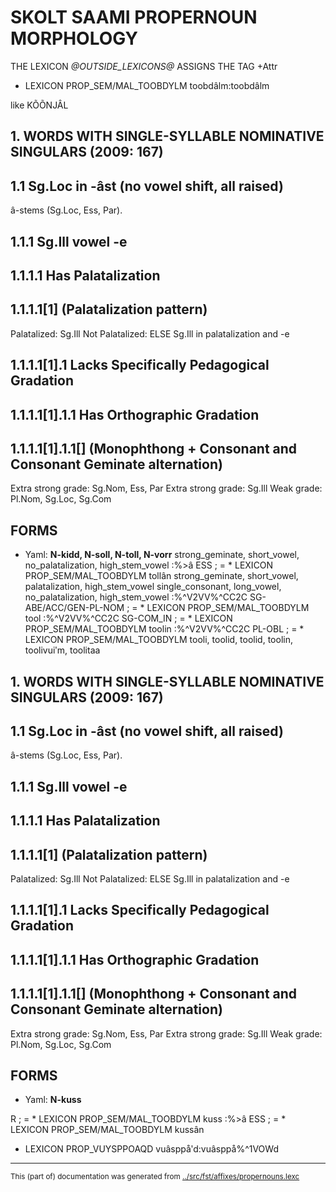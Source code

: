 
# SKOLT SAAMI PROPERNOUN MORPHOLOGY 

THE LEXICON *@OUTSIDE_LEXICONS@* ASSIGNS THE TAG +Attr



















































































* LEXICON PROP_SEM/MAL_TOOBDYLM  toobdâlm:toobdâlm












like KÕÕNJÂL 
## 1. WORDS WITH SINGLE-SYLLABLE NOMINATIVE SINGULARS (2009: 167)
## 1.1 Sg.Loc in -âst (no vowel shift, all raised)
â-stems (Sg.Loc, Ess, Par).
## 1.1.1 Sg.Ill vowel	-e
## 1.1.1.1 Has Palatalization
## 1.1.1.1[1] (Palatalization pattern)
Palatalized: Sg.Ill
Not Palatalized: ELSE
Sg.Ill in palatalization and -e
## 1.1.1.1[1].1 Lacks Specifically Pedagogical Gradation
## 1.1.1.1[1].1.1 Has Orthographic Gradation
## 1.1.1.1[1].1.1[] (Monophthong + Consonant and Consonant Geminate alternation)
Extra strong grade: Sg.Nom, Ess, Par
Extra strong grade: Sg.Ill
Weak grade: Pl.Nom, Sg.Loc, Sg.Com
## FORMS
* Yaml: **N-kidd, N-soll, N-toll, N-vorr**
strong_geminate, short_vowel, no_palatalization, high_stem_vowel 
:%>â ESS ;    		  = * LEXICON PROP_SEM/MAL_TOOBDYLM  tollân
strong_geminate, short_vowel, palatalization, high_stem_vowel
single_consonant, long_vowel, no_palatalization, high_stem_vowel
:%^V2VV%^CC2C SG-ABE/ACC/GEN-PL-NOM ;	= * LEXICON PROP_SEM/MAL_TOOBDYLM  tool
:%^V2VV%^CC2C SG-COM_IN ;               = * LEXICON PROP_SEM/MAL_TOOBDYLM  toolin
:%^V2VV%^CC2C PL-OBL ;	                = * LEXICON PROP_SEM/MAL_TOOBDYLM  tooli, toolid, toolid, toolin, toolivuiʹm, toolitaa







## 1. WORDS WITH SINGLE-SYLLABLE NOMINATIVE SINGULARS (2009: 167)
## 1.1 Sg.Loc in -âst (no vowel shift, all raised)
â-stems (Sg.Loc, Ess, Par).
## 1.1.1 Sg.Ill vowel	-e
## 1.1.1.1 Has Palatalization
## 1.1.1.1[1] (Palatalization pattern)
Palatalized: Sg.Ill
Not Palatalized: ELSE
Sg.Ill in palatalization and -e
## 1.1.1.1[1].1 Lacks Specifically Pedagogical Gradation
## 1.1.1.1[1].1.1 Has Orthographic Gradation
## 1.1.1.1[1].1.1[] (Monophthong + Consonant and Consonant Geminate alternation)
Extra strong grade: Sg.Nom, Ess, Par
Extra strong grade: Sg.Ill
Weak grade: Pl.Nom, Sg.Loc, Sg.Com
## FORMS
* Yaml: **N-kuss**

R ;		= * LEXICON PROP_SEM/MAL_TOOBDYLM  kuss
:%>â ESS ;     		 = * LEXICON PROP_SEM/MAL_TOOBDYLM  kussân










* LEXICON PROP_VUYSPPOAQD  vuâsppåʹd:vuâsppå%^1VOWd
* * *
<small>This (part of) documentation was generated from [../src/fst/affixes/propernouns.lexc](http://github.com/giellalt/lang-sms/blob/main/../src/fst/affixes/propernouns.lexc)</small>